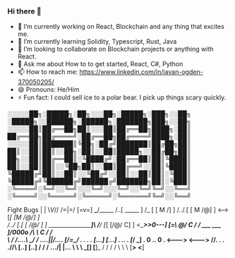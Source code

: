 ### Hi there 👋

<!--
**SimplyyJoji/SimplyyJoji** is a ✨ _special_ ✨ repository because its `README.md` (this file) appears on your GitHub profile.

Here are some ideas to get you started:

- 🔭 I’m currently working on React, Blockchain and any thing that excites me.
- 🌱 I’m currently learning Solidity, Typescript, Rust, Java
- 👯 I’m looking to collaborate on Blockchain projects or anything with React.
- 💬 Ask me about How to to get started, React, C#, Python
- 📫 How to reach me: https://www.linkedin.com/in/javan-ogden-370050205/
- 😄 Pronouns: He/Him
- ⚡ Fun fact: I could sell ice to a polar bear. I pick up things scary quickly. 
-->
- 🔭 I’m currently working on React, Blockchain and any thing that excites me.
- 🌱 I’m currently learning Solidity, Typescript, Rust, Java
- 👯 I’m looking to collaborate on Blockchain projects or anything with React.
- 💬 Ask me about How to to get started, React, C#, Python
- 📫 How to reach me: https://www.linkedin.com/in/javan-ogden-370050205/
- 😄 Pronouns: He/Him
- ⚡ Fun fact: I could sell ice to a polar bear. I pick up things scary quickly. 


░░░░░██╗░█████╗░██╗░░░██╗░█████╗░███╗░░██╗  ░█████╗░░██████╗░██████╗░███████╗███╗░░██╗              
░░░░░██║██╔══██╗██║░░░██║██╔══██╗████╗░██║  ██╔══██╗██╔════╝░██╔══██╗██╔════╝████╗░██║             
░░░░░██║███████║╚██╗░██╔╝███████║██╔██╗██║  ██║░░██║██║░░██╗░██║░░██║█████╗░░██╔██╗██║
██╗░░██║██╔══██║░╚████╔╝░██╔══██║██║╚████║  ██║░░██║██║░░╚██╗██║░░██║██╔══╝░░██║╚████║
╚█████╔╝██║░░██║░░╚██╔╝░░██║░░██║██║░╚███║  ╚█████╔╝╚██████╔╝██████╔╝███████╗██║░╚███║
░╚════╝░╚═╝░░╚═╝░░░╚═╝░░░╚═╝░░╚═╝╚═╝░░╚══╝  ░╚════╝░░╚═════╝░╚═════╝░╚══════╝╚═╝░░╚══╝










Fight Bugs                      |     |
                                \\_V_//
                                \/=|=\/
                                 [=v=]
                               __\___/_____
                              /..[  _____  ]
                             /_  [ [  M /] ]
                            /../.[ [ M /@] ]
                           <-->[_[ [M /@/] ]      
                          /../ [.[ [ /@/ ] ]
     _________________]\ /__/  [_[ [/@/ C] ]
    <_________________>>0---]  [=\ \@/ C / /
       ___      ___   ]/000o   /__\ \ C / /                                               
          \    /              /....\ \_/ /
       ....\||/....           [___/=\___/
      .    .  .    .          [...] [...]
     .      ..      .         [___/ \___]
     .    0 .. 0    .         <---> <--->
  /\/\.    .  .    ./\/\      [..]   [..]
 / / / .../|  |\... \ \ \    _[__]   [__]_
/ / /       \/       \ \ \  [____>   <____]

